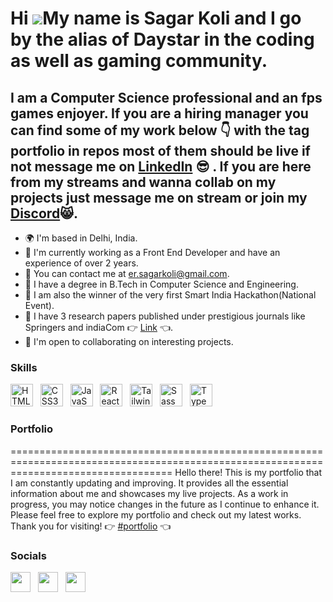 Hi ![](https://user-images.githubusercontent.com/18350557/176309783-0785949b-9127-417c-8b55-ab5a4333674e.gif)My name is Sagar Koli and I go by the alias of Daystar in the coding as well as gaming community.
========================================================================================================================================

I am a Computer Science professional and an fps games enjoyer. If you are a hiring manager you can find some of my work below 👇 with the tag portfolio in repos most of them should be live if not message me on <a target="_blank" rel="noreferrer" href='https://www.linkedin.com/in/sagar-koli/'>LinkedIn</a> 😎 . If you are here from my streams and wanna collab on my projects just message me on stream or join my <a target="_blank" rel="noreferrer" href='https://discord.gg/DKWKpgd'>Discord</a>😸.
--------------------------

*   🌍  I'm based in Delhi, India.
*   💼  I'm currently working as a Front End Developer and have an experience of over 2 years.
*   📧  You can contact me at [er.sagarkoli@gmail.com](mailto:er.sagarkoli@gmail.com).
*   🧠  I have a degree in B.Tech in Computer Science and Engineering.
*   🥈  I am also the winner of the very first Smart India Hackathon(National Event).
*   📄  I have 3 research papers published under prestigious journals like Springers and indiaCom 👉 <a target="_blank" rel="noreferrer" href='https://www.linkedin.com/in/sagar-koli/details/publications/?profileUrn=urn%3Ali%3Afsd_profile%3AACoAACACK8gBUyHpvAS7Ds7GdGyFWX1Y38FmTh0'>Link</a> 👈.
*   🤝  I'm open to collaborating on interesting projects.

### Skills

<p align="left">
<a href="https://developer.mozilla.org/en-US/docs/Glossary/HTML5" target="_blank" rel="noreferrer"><img src="https://raw.githubusercontent.com/danielcranney/readme-generator/main/public/icons/skills/html5-colored.svg" width="36" height="36" alt="HTML5" /></a> &nbsp;
<a href="https://www.w3.org/TR/CSS/#css" target="_blank" rel="noreferrer"><img src="https://raw.githubusercontent.com/danielcranney/readme-generator/main/public/icons/skills/css3-colored.svg" width="36" height="36" alt="CSS3" /></a> &nbsp;
 <a href="https://developer.mozilla.org/en-US/docs/Web/JavaScript" target="_blank" rel="noreferrer"><img src="https://raw.githubusercontent.com/danielcranney/readme-generator/main/public/icons/skills/javascript-colored.svg" width="36" height="36" alt="JavaScript" /></a> &nbsp;
<a href="https://reactjs.org/" target="_blank" rel="noreferrer"><img src="https://raw.githubusercontent.com/danielcranney/readme-generator/main/public/icons/skills/react-colored.svg" width="36" height="36" alt="React" /></a> &nbsp;
<a href="https://tailwindcss.com/" target="_blank" rel="noreferrer"><img src="https://raw.githubusercontent.com/danielcranney/readme-generator/main/public/icons/skills/tailwindcss-colored.svg" width="36" height="36" alt="TailwindCSS" /></a> &nbsp; <a href="https://sass-lang.com/" target="_blank" rel="noreferrer"><img src="https://raw.githubusercontent.com/danielcranney/readme-generator/main/public/icons/skills/sass-colored.svg" width="36" height="36" alt="Sass" /></a> &nbsp; <a href="https://www.typescriptlang.org/" target="_blank" rel="noreferrer"><img src="https://raw.githubusercontent.com/danielcranney/readme-generator/main/public/icons/skills/typescript-colored.svg" width="36" height="36" alt="TypeScript" /></a>
 
 ### Portfolio
 
 ========================================================================================================================================
 Hello there! This is my portfolio that I am constantly updating and improving. It provides all the essential information about me and showcases my live projects. As a work in progress, you may notice changes in the future as I continue to enhance it. Please feel free to explore my portfolio and check out my latest works. Thank you for visiting!  👉 <a target="_blank" rel="noreferrer" href='https://portfolio-sagar-umber.vercel.app/'>#portfolio</a> 👈
 
 

### Socials

<p align="left"> <a href="https://www.linkedin.com/in/stefan-topalovic-dev/" target="_blank" rel="noreferrer"><img src="https://raw.githubusercontent.com/danielcranney/readme-generator/main/public/icons/socials/linkedin.svg" width="32" height="32" /></a> &nbsp; <a href="https://www.twitch.tv/daystar_bob" target="_blank" rel="noreferrer"><img src="https://raw.githubusercontent.com/danielcranney/readme-generator/main/public/icons/socials/twitch.svg" width="32" height="32" /></a> &nbsp; <a href="https://www.youtube.com/@daystar_bob" target="_blank" rel="noreferrer"><img src="https://raw.githubusercontent.com/danielcranney/readme-generator/main/public/icons/socials/youtube.svg" width="32" height="32" /></a> &nbsp; </p>


